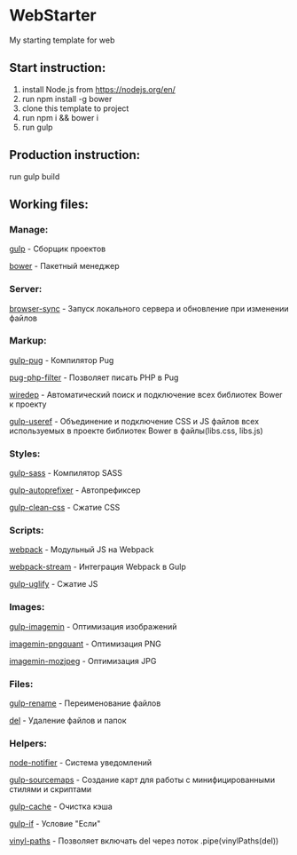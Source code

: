 # WebStarter
My starting template for web

## Start instruction:
1. install Node.js from https://nodejs.org/en/
2. run npm install -g bower
3. clone this template to project
4. run npm i && bower i
5. run gulp

## Production instruction:
run gulp build

## Working files:
### Manage:
[gulp](https://www.npmjs.com/package/gulp) - Сборщик проектов

[bower](https://www.npmjs.com/package/bower) - Пакетный менеджер

### Server:
[browser-sync](https://www.npmjs.com/package/browser-sync) - Запуск локального сервера и обновление при изменении файлов

### Markup:
[gulp-pug](https://www.npmjs.com/package/gulp-pug) - Компилятор Pug

[pug-php-filter](https://www.npmjs.com/package/pug-php-filter) - Позволяет писать PHP в Pug

[wiredep](https://www.npmjs.com/package/wiredep) - Автоматический поиск и подключение всех библиотек Bower к проекту

[gulp-useref](https://www.npmjs.com/package/gulp-useref) - Объединение и подключение CSS и JS файлов всех используемых в проекте библиотек Bower в файлы(libs.css, libs.js)

### Styles:
[gulp-sass](https://www.npmjs.com/package/gulp-sass) - Компилятор SASS

[gulp-autoprefixer](https://www.npmjs.com/package/gulp-autoprefixer) - Автопрефиксер

[gulp-clean-css](https://www.npmjs.com/package/gulp-clean-css) - Сжатие CSS

### Scripts:
[webpack](https://www.npmjs.com/package/webpack) - Модульный JS на Webpack

[webpack-stream](https://www.npmjs.com/package/webpack-stream) - Интеграция Webpack в Gulp

[gulp-uglify](https://www.npmjs.com/package/gulp-uglify) - Сжатие JS

### Images:
[gulp-imagemin](https://www.npmjs.com/package/gulp-imagemin) - Оптимизация изображений

[imagemin-pngquant](https://www.npmjs.com/package/imagemin-pngquant) - Оптимизация PNG

[imagemin-mozjpeg](https://github.com/imagemin/imagemin-mozjpeg) - Оптимизация JPG

### Files:
[gulp-rename](https://www.npmjs.com/package/gulp-rename) - Переименование файлов

[del](https://www.npmjs.com/package/del) - Удаление файлов и папок

### Helpers:
[node-notifier](https://github.com/mikaelbr/node-notifier) - Система уведомлений

[gulp-sourcemaps](https://www.npmjs.com/package/gulp-sourcemaps) - Создание карт для работы с минифицированными стилями и скриптами

[gulp-cache](https://www.npmjs.com/package/gulp-cache) - Очистка кэша

[gulp-if](https://www.npmjs.com/package/gulp-if) - Условие "Если"

[vinyl-paths](https://www.npmjs.com/package/vinyl-paths) - Позволяет включать del через поток .pipe(vinylPaths(del))